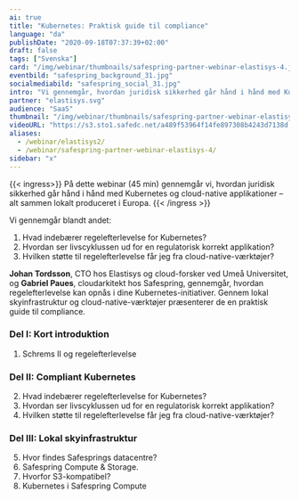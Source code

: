 ```yaml
---
ai: true
title: "Kubernetes: Praktisk guide til compliance"
language: "da"
publishDate: "2020-09-18T07:37:39+02:00"
draft: false
tags: ["Svenska"]
card: "/img/webinar/thumbnails/safespring-partner-webinar-elastisys-4.jpg"
eventbild: "safespring_background_31.jpg"
socialmediabild: "safespring_social_31.jpg"
intro: "Vi gennemgår, hvordan juridisk sikkerhed går hånd i hånd med Kubernetes og cloud-native applikationer"
partner: "elastisys.svg"
audience: "SaaS"
thumbnail: "/img/webinar/thumbnails/safespring-partner-webinar-elastisys-4.jpg"
videoURL: "https://s3.sto1.safedc.net/a489f53964f14fe897308b4243d7138d:processedvideos/safespring-partner-webinar-elastisys-4/master.m3u8"
aliases:
  - /webinar/elastisys2/
  - /webinar/safespring-partner-webinar-elastisys-4/
sidebar: "x"
---
```

{{< ingress>}}
På dette webinar (45 min) gennemgår vi, hvordan juridisk sikkerhed går hånd i hånd med Kubernetes og cloud-native applikationer – alt sammen lokalt produceret i Europa.
{{< /ingress >}}

Vi gennemgår blandt andet:

1. Hvad indebærer regelefterlevelse for Kubernetes?
2. Hvordan ser livscyklussen ud for en regulatorisk korrekt applikation?
3. Hvilken støtte til regelefterlevelse får jeg fra cloud-native-værktøjer?

**Johan Tordsson**, CTO hos Elastisys og cloud-forsker ved Umeå Universitet, og **Gabriel Paues**, cloudarkitekt hos Safespring, gennemgår, hvordan regelefterlevelse kan opnås i dine Kubernetes-initiativer. Gennem lokal skyinfrastruktur og cloud-native-værktøjer præsenterer de en praktisk guide til compliance.

### Del I: Kort introduktion

1. Schrems II og regelefterlevelse

### Del II: Compliant Kubernetes

2. Hvad indebærer regelefterlevelse for Kubernetes?
3. Hvordan ser livscyklussen ud for en regulatorisk korrekt applikation?
4. Hvilken støtte til regelefterlevelse får jeg fra cloud-native-værktøjer?

### Del III: Lokal skyinfrastruktur

5. Hvor findes Safesprings datacentre?
6. Safespring Compute & Storage.
7. Hvorfor S3-kompatibel?
8. Kubernetes i Safespring Compute